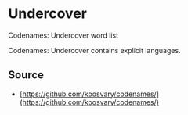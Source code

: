 # Undercover
Codenames: Undercover word list

Codenames: Undercover contains explicit languages.

## Source
- [https://github.com/koosvary/codenames/](https://github.com/koosvary/codenames/)
